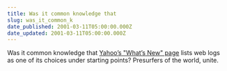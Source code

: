 ```yaml
---
title: Was it common knowledge that
slug: was_it_common_k
date_published: 2001-03-11T05:00:00.000Z
date_updated: 2001-03-11T05:00:00.000Z
---
```


Was it common knowledge that [Yahoo’s "What’s New" page](http://dir.yahoo.com/new/) lists web logs as one of its choices under starting points? Presurfers of the world, unite.
